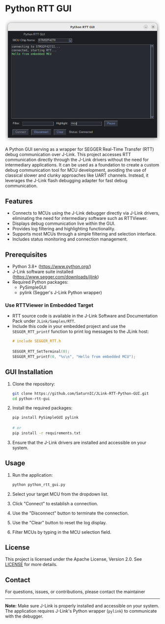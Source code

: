# Python RTT GUI
![RTT GUI](./docs/python_rtt_gui.png)

A Python GUI serving as a wrapper for SEGGER Real-Time Transfer (RTT) debug communication over J-Link.
This project accesses RTT communication directly through the J-Link drivers without the need for intermediary applications.
It can be used as a foundation to create a custom debug communication tool for MCU development, avoiding the use of classical slower and clunky approaches like UART channels. 
Instead, it leverages the J-Link flash debugging adapter for fast debug communication.

## Features
- Connects to MCUs using the J-Link debugger directly via J-Link drivers, eliminating the need for intermediary software such as RTTViewer.
- Displays debug communication live within the GUI.
- Provides log filtering and highlighting functionality.
- Supports most MCUs through a simple filtering and selection interface.
- Includes status monitoring and connection management.

## Prerequisites
- Python 3.8+ (https://www.python.org/)
- J-Link software suite installed (https://www.segger.com/downloads/jlink)
- Required Python packages:
  - PySimpleGUI
  - pylink (Segger's J-Link Python wrapper)

### Use RTTViewer in Embedded Target
- RTT source code is available in the J-Link Software and Documentation Pack under `JLink/Samples/RTT`.
- Include this code in your embedded project and use the `SEGGER_RTT_printf` function to print log messages to the JLink host:
  ```C
  # include SEGGER_RTT.h

  SEGGER_RTT_SetTerminal(0);
  SEGGER_RTT_printf(0, "%s\n", "Hello from embedded MCU");
  ```

## GUI Installation

1. Clone the repository:
   ```bash
   git clone https://github.com/SaturnIC/JLink-RTT-Python-GUI.git
   cd python-rtt-gui
   ```
2. Install the required packages:
   ```bash
   pip install PySimpleGUI pylink

   # or
   pip install -r requirements.txt
   ```
3. Ensure that the J-Link drivers are installed and accessible on your system.

## Usage

1. Run the application:
   ```bash
   python python_rtt_gui.py
   ```

2. Select your target MCU from the dropdown list.

3. Click "Connect" to establish a connection.

4. Use the "Disconnect" button to terminate the connection.

5. Use the "Clear" button to reset the log display.

6. Filter MCUs by typing in the MCU selection field.

## License

This project is licensed under the Apache License, Version 2.0. See [LICENSE](LICENSE) for more details.

## Contact

For questions, issues, or contributions, please contact the maintainer

---

**Note:** Make sure J-Link is properly installed and accessible on your system. The application requires J-Link's Python wrapper (`pylink`) to communicate with the debugger.